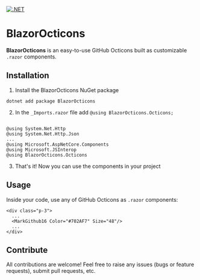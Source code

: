 [![.NET](https://github.com/BlazorOcticons/BlazorOcticons/actions/workflows/dotnet.yml/badge.svg)](https://github.com/BlazorOcticons/BlazorOcticons/actions/workflows/dotnet.yml)

# BlazorOcticons

**BlazorOcticons** is an easy-to-use GitHub Octicons built as customizable `.razor` components.

## Installation

1. Install the BlazorOcticons NuGet package

``` 
dotnet add package BlazorOcticons
```

2. In the `_Imports.razor` file add `@using BlazorOcticons.Octicons;`

``` razor

@using System.Net.Http
@using System.Net.Http.Json
...
@using Microsoft.AspNetCore.Components
@using Microsoft.JSInterop
@using BlazorOcticons.Octicons

```

3. That's it! Now you can use the components in your project

## Usage

Inside your code, use any of GitHub Octicons as `.razor` components:

``` razor
<div class="p-3">
  ...
  <MarkGithub16 Color="#702AF7" Size="48"/>
  ...
</div>
```

## Contribute

All contributions are welcome! Feel free to raise any issues (bugs or feature requests), submit pull requests, etc.
